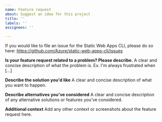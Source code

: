 ```yaml
---
name: Feature request
about: Suggest an idea for this project
title: ''
labels: ''
assignees: ''

---
```


If you would like to file an issue for the Static Web Apps CLI, please do so here: https://github.com/Azure/static-web-apps-cli/issues

**Is your feature request related to a problem? Please describe.**
A clear and concise description of what the problem is. Ex. I'm always frustrated when [...]

**Describe the solution you'd like**
A clear and concise description of what you want to happen.

**Describe alternatives you've considered**
A clear and concise description of any alternative solutions or features you've considered.

**Additional context**
Add any other context or screenshots about the feature request here.
